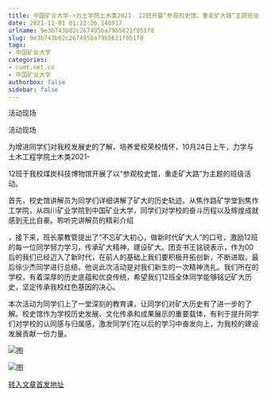 ```yaml
---
title: 中国矿业大学->力土学院土木类2021- 12班开展“参观校史馆，重走矿大路”主题班会活动 | cumt.net.cn
date: 2021-11-01 01:22:26.140917
urlname: 9e3b743b02c267495ba79b5621f051f8
slug: 9e3b743b02c267495ba79b5621f051f8
tags: 
- 中国矿业大学
categories:
- cumt.net.cn
- 中国矿业大学
authorbox: false
sidebar: false
---
```

  

活动现场

活动现场

为增进同学们对我校发展史的了解，培养爱校荣校情怀，10月24日上午，力学与土木工程学院土木类2021-

12班于我校煤炭科技博物馆开展了以“参观校史馆，重走矿大路”为主题的班级活动。

首先，校史馆讲解员为同学们详细讲解了矿大的历史轨迹。从焦作路矿学堂到焦作工学院，从四川矿业学院到中国矿业大学，同学们对学校的奋斗历程以及辉煌成就感到无比自豪。聆听完讲解员的精彩介绍
<!--more-->
，接下来，班长蒙教管提出了“不忘矿大初心，做新时代矿大人”的口号，激励12班的每一位同学努力学习，传承矿大精神，建设矿大。团支书王铭锐表示，作为00后的我们已经迈入了新时代，在前人的基础上我们要积极开拓创新，不断进取。最后徐少杰同学进行总结，他说此次活动是对我们新生的一次精神洗礼。我们所在的学校，有着深厚的历史底蕴和优良传统，希望我们12班全体同学能够铭记矿大历史，坚定传承我校红色基因的决心。

本次活动为同学们上了一堂深刻的教育课，让同学们对矿大历史有了进一步的了解。校史馆作为学校历史发展、文化传承和成果展示的重要载体，有利于提升同学们对学校的认同感与归属感，激发同学们在以后的学习中奋发向上，为我校的建设发展贡献一份力量。

![图](http://xwzx.cumt.edu.cn/_upload/article/images/33/1a/825bc3c84abfabd456054b892fca/a2c56534-bf5d-4092-b122-f1ea8dba32ff.jpg)

![图](http://xwzx.cumt.edu.cn/_upload/article/images/33/1a/825bc3c84abfabd456054b892fca/068ad553-b245-4fd9-86f8-81e76512a768.jpg)

[转入文章首发地址](http://xwzx.cumt.edu.cn/4f/b9/c523a610233/page.htm)